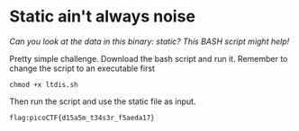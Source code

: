 # Static ain't always noise

*Can you look at the data in this binary: static? This BASH script might help!*

Pretty simple challenge. Download the bash script and run it. Remember to change the script to an executable first 

`chmod +x ltdis.sh`

Then run the script and use the static file as input.

`flag:picoCTF{d15a5m_t34s3r_f5aeda17}`
